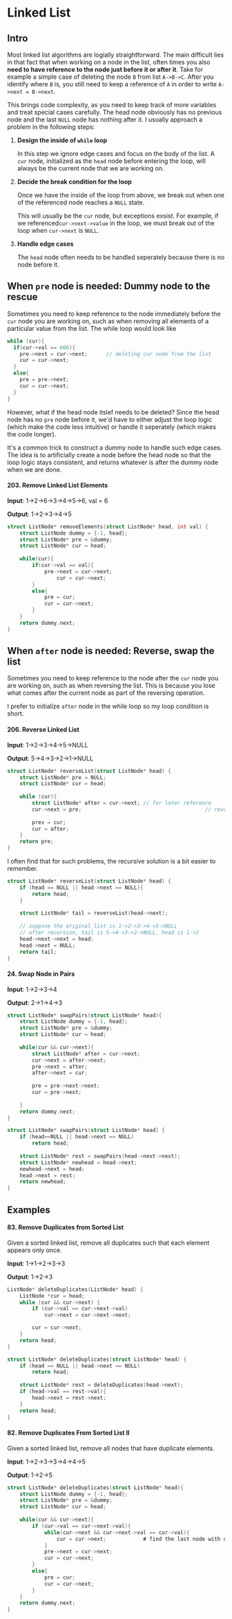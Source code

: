 # Linked List

## Intro

Most linked list algorithms are logially straightforward. The main difficult lies in that fact that when working on a node in the list, often times you also **need to have reference to the node just before it or after it**. Take for example a simple case of deleting the node `B` from list `A->B->C`. After you identify where `B` is, you still need to keep a reference of `A` in order to write `A->next = B->next`.



This brings code complexity, as you need to keep track of more variables and treat special cases carefully. The head node obviously has no previous node and the last `NULL` node has nothing after it. I usually approach a problem in the following steps:



1. **Design the inside of `while` loop**

   In this step we ignore edge cases and focus on the body of the list. A `cur` node, initialized as the `head` node before entering the loop, will always be the current node that we are working on.

2. **Decide the break condition for the loop**

   Once we have the inside of the loop from above, we break out when one of the referenced node reaches a `NULL` state. 

   This will usually be the `cur` node, but exceptions exsist. For example, if we referenced`cur->next->value` in the loop, we must break out of the loop when `cur->next` is `NULL`.

3. **Handle edge cases**

   The `head` node often needs to be handled seperately because there is no node before it.

## When `pre` node is needed: Dummy node to the rescue

Sometimes you need to keep reference to the node immediately before the `cur` node you are working on, such as when removing all elements of a particular value from the list. The while loop would look like

```c
while (cur){
  if(cur->val == 666){
    pre->next = cur->next;		// deleting cur node from the list
    cur = cur->next;
  }
  else{
    pre = pre->next;
    cur = cur->next;
  }
}
```

However, what if the head node itslef needs to be deleted? Since the head node has no `pre` node before it, we'd have to either adjust the loop logic (which make the code less intuitive) or handle it seperately (which makes the code longer). 

It's a common trick to construct a dummy node to handle such edge cases. The idea is to artificially create a node before the head node so that the loop logic stays consistent, and returns whatever is after the dummy node when we are done. 

#### 203. Remove Linked List Elements

**Input**: 1->2->6->3->4->5->6, val = 6   

**Output**: 1->2->3->4->5

```c
struct ListNode* removeElements(struct ListNode* head, int val) {
    struct ListNode dummy = {-1, head};
    struct ListNode* pre = &dummy;
    struct ListNode* cur = head;
    
    while(cur){
        if(cur->val == val){
          	pre->next = cur->next;
        		cur = cur->next;
        }
        else{
          	pre = cur;
          	cur = cur->next;
        }
    }
    return dummy.next;
}
```

## When `after` node is needed: Reverse, swap the list

Sometimes you need to keep reference to the node after the `cur` node you are working on, such as when reversing the list. This is because you lose what comes after the current node as part of the reversing operation.

I prefer to initialize `after` node in the while loop so my loop condition is short.

#### 206. Reverse Linked List

**Input**: 1->2->3->4->5->NULL

**Output**: 5->4->3->2->1->NULL

```c
struct ListNode* reverseList(struct ListNode* head) {
    struct ListNode* pre = NULL;
    struct ListNode* cur = head;
   
    while (cur){
        struct ListNode* after = cur->next;	// for later reference
        cur->next = pre;										// reverse cur and pre in each iteration
      
        prev = cur;
        cur = after;
    }
    return pre;
}
```

I often find that for such problems, the recursive solution is a bit easier to remember. 

```c
struct ListNode* reverseList(struct ListNode* head) {
    if (head == NULL || head->next == NULL){
        return head;
    }
    
    struct ListNode* tail = reverseList(head->next);
  
    // suppose the original list is 1->2->3->4->5->NULL
  	// after recursion, tail is 5->4->3->2->NULL, head is 1->2
    head->next->next = head;
    head->next = NULL;
    return tail;
}
```

#### 24. Swap Node in Pairs

**Input**: 1->2->3->4

**Output**: 2->1->4->3

```c
struct ListNode* swapPairs(struct ListNode* head){
    struct ListNode dummy = {-1, head};
    struct ListNode* pre = &dummy;
    struct ListNode* cur = head;
    
    while(cur && cur->next){
        struct ListNode* after = cur->next;
        cur->next = after->next;
        pre->next = after;
        after->next = cur;
        
        pre = pre->next->next;
        cur = pre->next;
        
    }
    return dummy.next;
}
```

```c
struct ListNode* swapPairs(struct ListNode* head) {
    if (head==NULL || head->next == NULL)
        return head;
    
    struct ListNode* rest = swapPairs(head->next->next);
    struct ListNode* newhead = head->next;
    newhead->next = head;
    head->next = rest;
    return newhead;
}
```

## Examples

#### 83. Remove Duplicates from Sorted List

Given a sorted linked list, remove all duplicates such that each element appears only once.

**Input**: 1->1->2->3->3

**Output**: 1->2->3

```c
ListNode* deleteDuplicates(ListNode* head) {
    ListNode *cur = head;
    while (cur && cur->next) {
        if (cur->val == cur->next->val)
            cur->next = cur->next->next;

        cur = cur->next;
    }
    return head;
}
```

```c
struct ListNode* deleteDuplicates(struct ListNode* head) {
    if (head == NULL || head->next == NULL)
        return head;
    
    struct ListNode* rest = deleteDuplicates(head->next);
    if (head->val == rest->val){
        head->next = rest->next;
    }
    return head;
}
```

#### 82. Remove Duplicates From Sorted List II

Given a sorted linked list, remove all nodes that have duplicate elements.

**Input**: 1->2->3->3->4->4->5

**Output**: 1->2->5

```c
struct ListNode* deleteDuplicates(struct ListNode* head){
    struct ListNode dummy = {-1, head};
    struct ListNode* pre = &dummy;
    struct ListNode* cur = head;
    
    while(cur && cur->next){
        if (cur->val == cur->next->val){
            while(cur->next && cur->next->val == cur->val){
                cur = cur->next;			# find the last node with duplicate value
            }
            pre->next = cur->next;
          	cur = cur->next;
        }
        else{
            pre = cur;
            cur = cur->next;
        }
    }
    return dummy.next;
}
```

